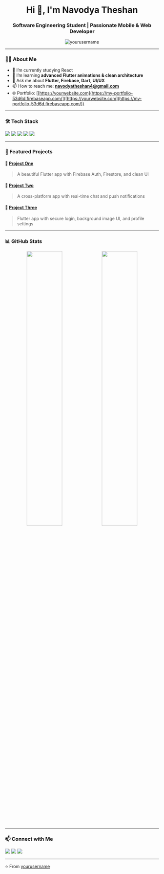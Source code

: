 <h1 align="center">Hi 👋, I'm Navodya Theshan</h1>
<h3 align="center">Software Engineering Student | Passionate Mobile & Web Developer</h3>

<p align="center">
  <img src="https://komarev.com/ghpvc/?username=yourusername&label=Profile%20views&color=0e75b6&style=flat" alt="yourusername" />
</p>

---

### 👨‍💻 About Me

- 🔭 I’m currently studying React
- 🌱 I’m learning **advanced Flutter animations & clean architecture**
- 💬 Ask me about **Flutter, Firebase, Dart, UI/UX**
- 📫 How to reach me: **[navodyatheshan4@gmail.com](mailto:your.email@example.com)**
- 🌐 Portfolio: [[https://yourwebsite.com](https://my-portfolio-53d6d.firebaseapp.com/]([https://yourwebsite.com](https://my-portfolio-53d6d.firebaseapp.com/))

---

### 🛠️ Tech Stack

<p>
  <img src="https://img.shields.io/badge/Dart-0175C2?style=for-the-badge&logo=dart&logoColor=white"/>
  <img src="https://img.shields.io/badge/Flutter-02569B?style=for-the-badge&logo=flutter&logoColor=white"/>
  <img src="https://img.shields.io/badge/Firebase-FFCA28?style=for-the-badge&logo=firebase&logoColor=black"/>
  <img src="https://img.shields.io/badge/Git-181717?style=for-the-badge&logo=git&logoColor=white"/>
  <img src="https://img.shields.io/badge/VS%20Code-007ACC?style=for-the-badge&logo=visual-studio-code&logoColor=white"/>
</p>

---

### 📂 Featured Projects

#### 🚀 [Project One](https://github.com/yourusername/project-one)
> A beautiful Flutter app with Firebase Auth, Firestore, and clean UI

#### 📱 [Project Two](https://github.com/yourusername/project-two)
> A cross-platform app with real-time chat and push notifications

#### 🔐 [Project Three](https://github.com/yourusername/project-three)
> Flutter app with secure login, background image UI, and profile settings

---

### 📊 GitHub Stats

<p align="center">
  <img src="https://github-readme-stats.vercel.app/api?username=yourusername&show_icons=true&theme=radical" width="48%"/>
  <img src="https://github-readme-streak-stats.herokuapp.com/?user=yourusername&theme=radical" width="48%"/>
</p>

---

### 📫 Connect with Me

<p>
  <a href="https://linkedin.com/in/yourlinkedin" target="_blank"><img src="https://img.shields.io/badge/LinkedIn-blue?style=for-the-badge&logo=linkedin"/></a>
  <a href="https://twitter.com/yourtwitter" target="_blank"><img src="https://img.shields.io/badge/Twitter-1DA1F2?style=for-the-badge&logo=twitter&logoColor=white"/></a>
  <a href="mailto:your.email@example.com"><img src="https://img.shields.io/badge/Email-D14836?style=for-the-badge&logo=gmail&logoColor=white"/></a>
</p>

---

⭐️ From [yourusername](https://github.com/yourusername)
